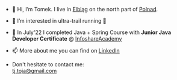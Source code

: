 - 👋 Hi, I’m Tomek. I live in [Elbląg](http://https://en.wikipedia.org/wiki/Elbl%c4%85g) on the north part of [Polnad](https://en.wikipedia.org/wiki/Poland). 
- 👀 I’m interested in ultra-trail running 🏃
- 🌱 In July'22 I completed Java + Spring Course with **Junior Java Developer Certificate** @ [InfoshareAcademy](https://infoshareacademy.com/)
- 📫 More about me you can find on [LinkedIn](https://www.linkedin.com/in/tomek-jaworski/) 

- Don't hesitate to contact me: </br> 
tj.toja@gmail.com

<!---
tomek-jaworski-elb/tomek-jaworski-elb is a ✨ special ✨ repository because its `README.md` (this file) appears on your GitHub profile.
You can click the Preview link to take a look at your changes.
--->
